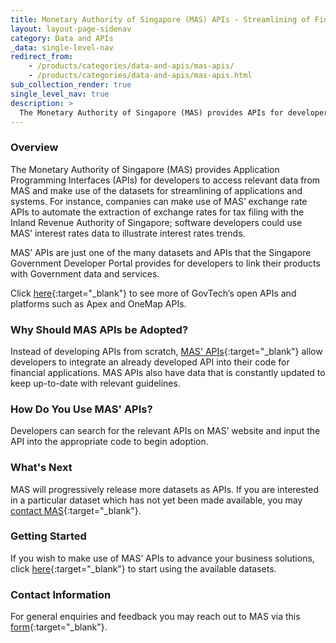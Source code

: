 ```yaml
---
title: Monetary Authority of Singapore (MAS) APIs - Streamlining of Financial Applications through Data
layout: layout-page-sidenav
category: Data and APIs
_data: single-level-nav
redirect_from:
    - /products/categories/data-and-apis/mas-apis/
    - /products/categories/data-and-apis/mas-apis.html
sub_collection_render: true
single_level_nav: true
description: >
  The Monetary Authority of Singapore (MAS) provides APIs for developers, allowing MAS’ applications to be streamlined.
---
```


### Overview

The Monetary Authority of Singapore (MAS) provides Application Programming Interfaces (APIs) for developers to access relevant data from MAS and make use of the datasets for streamlining of applications and systems. For instance, companies can make use of MAS’ exchange rate APIs to automate the extraction of exchange rates for tax filing with the Inland Revenue Authority of Singapore; software developers could use MAS’ interest rates data to illustrate interest rates trends.

MAS’ APIs are just one of the many datasets and APIs that the Singapore Government Developer Portal provides for developers to link their products with Government data and services.

Click [here](/products/categories/data-and-apis){:target="\_blank"} to see more of GovTech’s open APIs and platforms such as Apex and OneMap APIs.

### Why Should MAS APIs be Adopted?

Instead of developing APIs from scratch, [MAS' APIs](https://secure.mas.gov.sg/api/Search.aspx){:target="\_blank"} allow developers to integrate an already developed API into their code for financial applications. MAS APIs also have data that is constantly updated to keep up-to-date with relevant guidelines.

### How Do You Use MAS' APIs?

Developers can search for the relevant APIs on MAS’ website and input the API into the appropriate code to begin adoption.

### What's Next

MAS will progressively release more datasets as APIs. If you are interested in a particular dataset which has not yet been made available,
you may [contact MAS](https://www.mas.gov.sg/feedback/){:target="\_blank"}.

### Getting Started

If you wish to make use of MAS’ APIs to advance your business solutions, click [here](https://secure.mas.gov.sg/api/Search.aspx){:target="\_blank"} to start using the available datasets.

### Contact Information

For general enquiries and feedback you may reach out to MAS via this [form](https://www.mas.gov.sg/feedback/){:target="\_blank"}.
